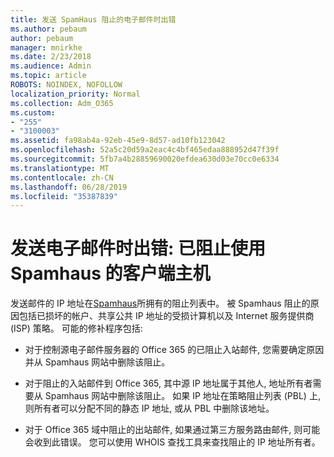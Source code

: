 ```yaml
---
title: 发送 SpamHaus 阻止的电子邮件时出错
ms.author: pebaum
author: pebaum
manager: mnirkhe
ms.date: 2/23/2018
ms.audience: Admin
ms.topic: article
ROBOTS: NOINDEX, NOFOLLOW
localization_priority: Normal
ms.collection: Adm_O365
ms.custom:
- "255"
- "3100003"
ms.assetid: fa98ab4a-92eb-45e9-8d57-ad10fb123042
ms.openlocfilehash: 52a5c20d59a2eac4c4bf465edaa888952d47f39f
ms.sourcegitcommit: 5fb7a4b28859690020efdea630d03e70cc0e6334
ms.translationtype: MT
ms.contentlocale: zh-CN
ms.lasthandoff: 06/28/2019
ms.locfileid: "35387839"
---
```

# <a name="error-sending-email-client-host-blocked-using-spamhaus"></a>发送电子邮件时出错: 已阻止使用 Spamhaus 的客户端主机

发送邮件的 IP 地址在[Spamhaus](https://go.microsoft.com/fwlink/p/?linkid=123245)所拥有的阻止列表中。 被 Spamhaus 阻止的原因包括已损坏的帐户、共享公共 IP 地址的受损计算机以及 Internet 服务提供商 (ISP) 策略。 可能的修补程序包括:
  
- 对于控制源电子邮件服务器的 Office 365 的已阻止入站邮件, 您需要确定原因并从 Spamhaus 网站中删除该阻止。

- 对于阻止的入站邮件到 Office 365, 其中源 IP 地址属于其他人, 地址所有者需要从 Spamhaus 网站中删除该阻止。 如果 IP 地址在策略阻止列表 (PBL) 上, 则所有者可以分配不同的静态 IP 地址, 或从 PBL 中删除该地址。

- 对于 Office 365 域中阻止的出站邮件, 如果通过第三方服务路由邮件, 则可能会收到此错误。 您可以使用 WHOIS 查找工具来查找阻止的 IP 地址所有者。
